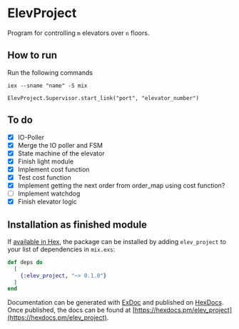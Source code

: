 # ElevProject

Program for controlling `m` elevators over `n` floors.

## How to run

Run the following commands
```
iex --sname "name" -S mix
```
```
ElevProject.Supervisor.start_link("port", "elevator_number")
```


## To do

- [x] IO-Poller
- [x] Merge the IO poller and FSM
- [x] State machine of the elevator
- [x] Finish light module
- [x] Implement cost function
- [x] Test cost function
- [x] Implement getting the next order from order_map using cost function?
- [ ] Implement watchdog
- [x] Finish elevator logic

## Installation as finished module

If [available in Hex](https://hex.pm/docs/publish), the package can be installed
by adding `elev_project` to your list of dependencies in `mix.exs`:

```elixir
def deps do
  [
    {:elev_project, "~> 0.1.0"}
  ]
end
```

Documentation can be generated with [ExDoc](https://github.com/elixir-lang/ex_doc)
and published on [HexDocs](https://hexdocs.pm). Once published, the docs can
be found at [https://hexdocs.pm/elev_project](https://hexdocs.pm/elev_project).

